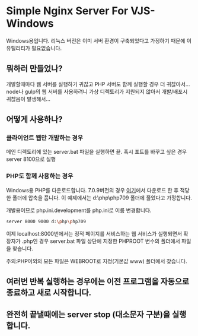 # Simple Nginx Server For VJS-Windows

Windows용입니다. 리눅스 버전은 이미 서버 환경이 구축되었다고 가정하기 때문에 이 유틸리티가 필요없습니다.

## 뭐하러 만들었나?
개발할때마다 웹 서버를 실행하기 귀찮고 PHP 서버도 함께 실행할 경우 더 귀찮아서...
node나 gulp의 웹 서버를 사용하려니 가상 디렉토리가 지원되지 않아서 개발/배포시 귀찮음이 발생해서...

## 어떻게 사용하나?

### 클라이언트 웹만 개발하는 경우 
메인 디렉토리에 있는 server.bat 파일을 실행하면 끝.
혹시 포트를 바꾸고 싶은 경우 server 8100으로 실행

### PHP도 함께 사용하는 경우
Windows용 PHP를 다운로드합니다. 7.0.9버전의 경우 [여기](http://windows.php.net/downloads/releases/php-7.0.9-nts-Win32-VC14-x64.zip)에서 다운로드 한 후 적당한 폴더에 압축을 풉니다. 이 예제에서는 d:\php\php709 폴더에 풀었다고 가정합니다.

개발용이므로 php.ini.development를 php.ini로 이름 변경합니다. 

```sh
server 8000 9000 d:\php\php709
```

이제 localhost:8000번에서는 정적 페이지를 서비스하는 웹 서비스가 실행되면서 확장자가 .php인 경우 server.bat 파일 상단에
지정한 PHPROOT 변수의 폴더에서 파일을 찾습니다.

주의:PHP이외의 모든 파일은 WEBROOT로 지정(기본값 www) 폴더에서 찾습니다.

## 여러번 반복 실행하는 경우에는 이전 프로그램을 자동으로 종료하고 새로 시작합니다.

## 완전히 끝낼때에는 server stop (대소문자 구분)을 실행합니다.



